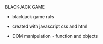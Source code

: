 
BLACKJACK GAME

- blackjack game ruls

- created with javascript css and html

- DOM manipulation - function and objects

